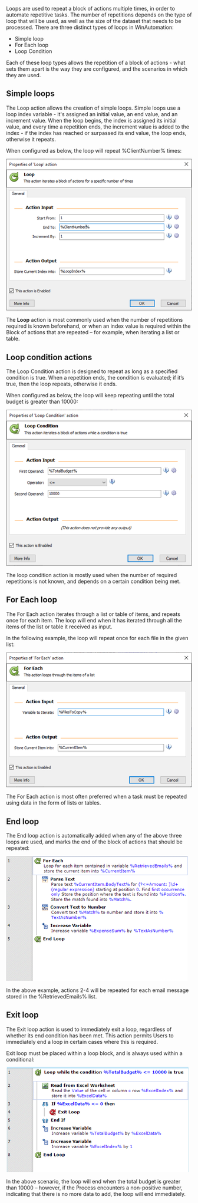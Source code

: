 Loops are used to repeat a block of actions multiple times, in order to automate repetitive tasks. The number of repetitions depends on the type of loop that will be used, as well as the size of the dataset that needs to be processed.
There are three distinct types of loops in WinAutomation:

* Simple loop
* For Each loop
* Loop Condition

Each of these loop types allows the repetition of a block of actions - what sets them apart is the way they are configured, and the scenarios in which they are used.

## Simple loops

The Loop action allows the creation of simple loops. Simple loops use a loop index variable - it's assigned an initial value, an end value, and an increment value. When the loop begins, the index is assigned its initial value, and every time a repetition ends, the increment value is added to the index - if the index has reached or surpassed its end value, the loop ends, otherwise it repeats.

When configured as below, the loop will repeat %ClientNumber% times:

![Screenshot of the Properties of 'Loop' action with Start From set to 1, End To set to client number, and Increment By set to 1.](..\media\loop-action-properties.png)

The **Loop** action is most commonly used when the number of repetitions required is known beforehand, or when an index value is required within the Block of actions that are repeated – for example, when iterating a list or table.

## Loop condition actions

The Loop Condition action is designed to repeat as long as a specified condition is true. When a repetition ends, the condition is evaluated; if it’s true, then the loop repeats, otherwise it ends.

When configured as below, the loop will keep repeating until the total budget is greater than 10000:

![Screenshot of the Properties of 'Loop Condition' action with First Operand set to total budget, Operator set to <=, and Second Operand set to 10000.](..\media\loop-condition-action-properties.png)

The loop condition action is mostly used when the number of required repetitions is not known, and depends on a certain condition being met.

## For Each loop

The For Each action iterates through a list or table of items, and repeats once for each item. The loop will end when it has iterated through all the items of the list or table it received as input.

In the following example, the loop will repeat once for each file in the given list:

![Screenshot of the Properties of 'For Each' action with Variable to Iterate set to files to copy, and Store Current Item Into set to current item.](..\media\for-each-loop-action-properties.png)

The For Each action is most often preferred when a task must be repeated using data in the form of lists or tables.

## End loop

The End loop action is automatically added when any of the above three loops are used, and marks the end of the block of actions that should be repeated:

![Screenshot of for each loop example workspace.](..\media\for-each-loop-example-workspace.png)

In the above example, actions 2-4 will be repeated for each email message stored in the %RetrievedEmails% list.

## Exit loop

The Exit loop action is used to immediately exit a loop, regardless of whether its end condition has been met. This action permits Users to immediately end a loop in certain cases where this is required.

Exit loop must be placed within a loop block, and is always used within a conditional:

![Screenshot of exit loop action workspace.](..\media\exit-loop-action-workspace.png)

In the above scenario, the loop will end when the total budget is greater than 10000 – however, if the Process encounters a non-positive number, indicating that there is no more data to add, the loop will end immediately.
